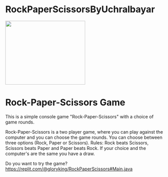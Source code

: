 # RockPaperScissorsByUchralbayar
<img src="https://user-images.githubusercontent.com/106319618/192167869-08d07f55-e35c-4152-b277-6e1c82fd9e5e.png" width="250" height="200">

# Rock-Paper-Scissors Game
This is a simple console game "Rock-Paper-Scissors" with a choice of game rounds.

Rock-Paper-Scissors is a two player game, where you can play against the computer and you can choose the game rounds. You can choose between three options (Rock, Paper or Scissors). Rules: Rock beats Scissors, Scissors beats Paper and Paper beats Rock. If your choice and the computer's are the same you have a draw.

Do you want to try the game?
https://replit.com/@gloryking/RockPaperScissors#Main.java
